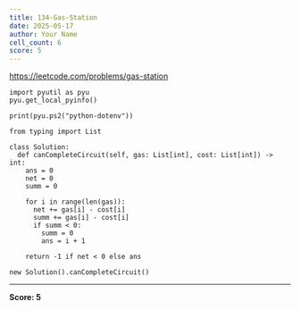 ```yaml
---
title: 134-Gas-Station
date: 2025-05-17
author: Your Name
cell_count: 6
score: 5
---
```


https://leetcode.com/problems/gas-station


```
import pyutil as pyu
pyu.get_local_pyinfo()
```


```
print(pyu.ps2("python-dotenv"))
```


```
from typing import List
```


```
class Solution:
  def canCompleteCircuit(self, gas: List[int], cost: List[int]) -> int:
    ans = 0
    net = 0
    summ = 0

    for i in range(len(gas)):
      net += gas[i] - cost[i]
      summ += gas[i] - cost[i]
      if summ < 0:
        summ = 0
        ans = i + 1

    return -1 if net < 0 else ans
```


```
new Solution().canCompleteCircuit()
```


---
**Score: 5**